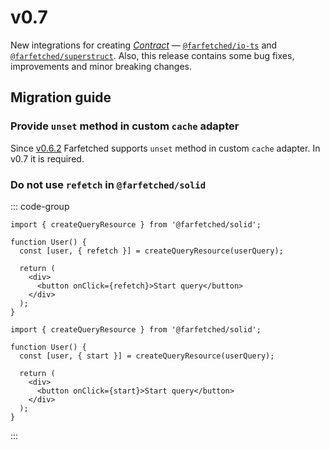 # v0.7

New integrations for creating [_Contract_](/api/primitives/contract) — [`@farfetched/io-ts`](/api/contracts/io-ts) and [`@farfetched/superstruct`](/api/contracts/superstruct). Also, this release contains some bug fixes, improvements and minor breaking changes.

## Migration guide

### Provide `unset` method in custom `cache` adapter

Since [v0.6.2](/releases/0-6.html#_0-6-2) Farfetched supports `unset` method in custom `cache` adapter. In v0.7 it is required.

### Do not use `refetch` in `@farfetched/solid`

::: code-group

```tsx [before]
import { createQueryResource } from '@farfetched/solid';

function User() {
  const [user, { refetch }] = createQueryResource(userQuery);

  return (
    <div>
      <button onClick={refetch}>Start query</button>
    </div>
  );
}
```

```tsx [after]
import { createQueryResource } from '@farfetched/solid';

function User() {
  const [user, { start }] = createQueryResource(userQuery);

  return (
    <div>
      <button onClick={start}>Start query</button>
    </div>
  );
}
```

:::

<!--@include: ./0-7.changelog.md-->
